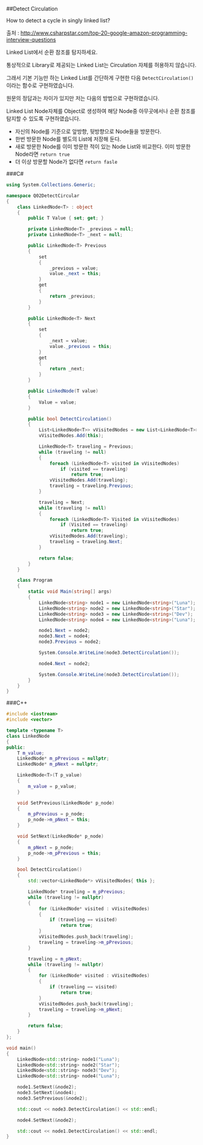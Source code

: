 ##Detect Circulation

How to detect a cycle in singly linked list?

출처 : <http://www.csharpstar.com/top-20-google-amazon-programming-interview-questions>

Linked List에서 순환 참조를 탐지하세요.

통상적으로 Library로 제공되는 Linked List는 Circulation 자체를 허용하지 않습니다.  

그래서 기본 기능만 하는 Linked List를 간단하게 구현한 다음 `DetectCirculation()`이라는 함수로 구현하였습니다.

원문의 정답과는 차이가 있지만 저는 다음의 방법으로 구현하였습니다.  

Linked List Node자체를 Object로 생성하여 해당 Node중 아무곳에서나 순환 참조를 탐지할 수 있도록 구현하였습니다.

- 자신의 Node를 기준으로 앞방향, 뒷방향으로 Node들을 방문한다.
- 한번 방문한 Node를 별도의 List에 저장해 둔다.
- 새로 방문한 Node를 이미 방문한 적이 있는 Node List와 비교한다. 이미 방문한 Node라면 `return true`
- 더 이상 방문할 Node가 없다면 `return fasle`

###C\#

```C#
using System.Collections.Generic;

namespace Q02DetectCircular
{
    class LinkedNode<T> : object
    {
        public T Value { set; get; }

        private LinkedNode<T> _previous = null;
        private LinkedNode<T> _next = null;

        public LinkedNode<T> Previous
        {
            set
            {
                _previous = value;
                value._next = this;
            }
            get
            {
                return _previous;
            }
        }

        public LinkedNode<T> Next
        {
            set
            {
                _next = value;
                value._previous = this;
            }
            get
            {
                return _next;
            }
        }

        public LinkedNode(T value)
        {
            Value = value;
        }

        public bool DetectCirculation()
        {
            List<LinkedNode<T>> vVisitedNodes = new List<LinkedNode<T>>();
            vVisitedNodes.Add(this);

            LinkedNode<T> traveling = Previous;
            while (traveling != null)
            {
                foreach (LinkedNode<T> visited in vVisitedNodes)
                    if (visited == traveling)
                        return true;
                vVisitedNodes.Add(traveling);
                traveling = traveling.Previous;
            }

            traveling = Next;
            while (traveling != null)
            {
                foreach (LinkedNode<T> Visited in vVisitedNodes)
                    if (Visited == traveling)
                        return true;
                vVisitedNodes.Add(traveling);
                traveling = traveling.Next;
            }

            return false;
        }
    }

    class Program
    {
        static void Main(string[] args)
        {
            LinkedNode<string> node1 = new LinkedNode<string>("Luna");
            LinkedNode<string> node2 = new LinkedNode<string>("Star");
            LinkedNode<string> node3 = new LinkedNode<string>("Dev");
            LinkedNode<string> node4 = new LinkedNode<string>("Luna");

            node1.Next = node2;
            node3.Next = node4;
            node3.Previous = node2;

            System.Console.WriteLine(node3.DetectCirculation());

            node4.Next = node2;

            System.Console.WriteLine(node3.DetectCirculation());
        }
    }
}
```

###C++

```C++
#include <iostream>
#include <vector>

template <typename T>
class LinkedNode
{
public:
	T m_value;
	LinkedNode* m_pPrevious = nullptr;
	LinkedNode* m_pNext = nullptr;

	LinkedNode<T>(T p_value)
	{
		m_value = p_value;
	}

	void SetPrevious(LinkedNode* p_node)
	{
		m_pPrevious = p_node;
		p_node->m_pNext = this;
	}

	void SetNext(LinkedNode* p_node)
	{
		m_pNext = p_node;
		p_node->m_pPrevious = this;
	}

	bool DetectCirculation()
	{
		std::vector<LinkedNode*> vVisitedNodes{ this };

		LinkedNode* traveling = m_pPrevious;
		while (traveling != nullptr)
		{
			for (LinkedNode* visited : vVisitedNodes)
			{
				if (traveling == visited)
					return true;
			}
			vVisitedNodes.push_back(traveling);
			traveling = traveling->m_pPrevious;
		}

		traveling = m_pNext;
		while (traveling != nullptr)
		{
			for (LinkedNode* visited : vVisitedNodes)
			{
				if (traveling == visited)
					return true;
			}
			vVisitedNodes.push_back(traveling);
			traveling = traveling->m_pNext;
		}

		return false;
	}
};

void main()
{
	LinkedNode<std::string> node1("Luna");
	LinkedNode<std::string> node2("Star");
	LinkedNode<std::string> node3("Dev");
	LinkedNode<std::string> node4("Luna");

	node1.SetNext(&node2);
	node3.SetNext(&node4);
	node3.SetPrevious(&node2);

	std::cout << node3.DetectCirculation() << std::endl;

	node4.SetNext(&node2);

	std::cout << node1.DetectCirculation() << std::endl;
}
```
